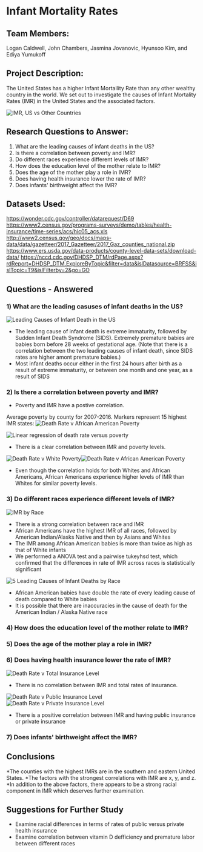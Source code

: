 # Infant Mortality Rates



## Team Members:

Logan Caldwell, John Chambers, Jasmina Jovanovic, Hyunsoo Kim, and Ediya Yumukoff

## Project Description:

The United States has a higher Infant Mortaility Rate than any other wealthy country in the world. We set out to investigate the causes of Infant Mortality Rates (IMR) in the United States and the associated factors. 

![IMR, US vs Other Countries](Images/imr_by_country.png)

## Research Questions to Answer:

1) What are the leading causes of infant deaths in the US?
2) Is there a correlation between poverty and IMR?
3) Do different races experience different levels of IMR?
4) How does the education level of the mother relate to IMR?
5) Does the age of the mother play a role in IMR?
6) Does having health insurance lower the rate of IMR?
7) Does infants' birthweight affect the IMR?

## Datasets Used:


https://wonder.cdc.gov/controller/datarequest/D69
https://www2.census.gov/programs-surveys/demo/tables/health-insurance/time-series/acs/hic05_acs.xls
http://www2.census.gov/geo/docs/maps-data/data/gazetteer/2017_Gazetteer/2017_Gaz_counties_national.zip
https://www.ers.usda.gov/data-products/county-level-data-sets/download-data/
https://nccd.cdc.gov/DHDSP_DTM/rdPage.aspx?rdReport=DHDSP_DTM.ExploreByTopic&filter=data&islDatasource=BRFSS&islTopic=T9&islFilterby=2&go=GO



## Questions - Answered

### 1) What are the leading casuses of infant deaths in the US?

![Leading Causes of Infant Death in the US](Images/Leading%20Causes%20of%20Infant%20Mortality.png)

- The leading cause of infant death is extreme immaturity, followed by Sudden Infant Death Syndrome (SIDS). Extremely premature babies are babies born before 28 weeks of gestational age. (Note that there is a correlation between the two leading causes of infant death, since SIDS rates are higher amont premature babies.)
- Most infant deaths occur either in the first 24 hours after birth as a result of extreme immaturity, or between one month and one year, as a result of SIDS 

### 2) Is there a correlation between poverty and IMR?

* Poverty and IMR have a postive correlation.

Average poverty by county for 2007-2016. Markers represent 15 highest IMR states:
![Death Rate v African American Poverty](Images/heatmap_poverty_IMR.PNG)

![Linear regression of death rate versus poverty](Images/deathrateVpoverty_linregress.png)

* There is a clear correlation between IMR and poverty levels. 

![Death Rate v White Poverty](Images/DeathRate_v_PovertyRateWhites.png)![Death Rate v African American Poverty](Images/DeathRate_v_AfricanAmericanPoverty.png)


* Even though the correlation holds for both Whites and African Americans, African Americans experience higher levels of IMR than Whites for similar poverty levels. 

### 3) Do different races experience different levels of IMR?

![IMR by Race](Images/Death%20Rate%20by%20Race.png)

- There is a strong correlation between race and IMR
- African Americans have the highest IMR of all races, followed by American Indian/Alasks Native and then by Asians and Whites
- The IMR among African American babies is more than twice as high as that of White infants
- We performed a ANOVA test and a pairwise tukeyhsd test, which confirmed that the differences in rate of IMR across races is statistically significant 

![5 Leading Causes of Infant Deaths by Race](Images/Leading%20Causes%20of%20IMR%20by%20Race.png)


- African American babies have double the rate of every leading cause of death compared to White babies
- It is possible that there are inaccuracies in the cause of death for the American Indian / Alaska Native race


### 4) How does the education level of the mother relate to IMR?

### 5) Does the age of the mother play a role in IMR?

### 6) Does having health insurance lower the rate of IMR?

![Death Rate v Total Insurance Level](Images/DeathRate_v_TotalInsurance.png)

* There is no correlation between IMR and total rates of insurance.

![Death Rate v Public Insurance Level](Images/DeathRate_v_PublicInsurance.png)![Death Rate v Private Insurance Level](Images/DeathRate_v_PrivateInsurance.png)

* There is a positive correlation between IMR and having public insurance or private insurance

### 7) Does infants' birthweight affect the IMR?


## Conclusions

*The counties with the highest IMRs are in the southern and eastern United States.
*The factors with the strongest correlations with IMR are x, y, and z.
*In addition to the above factors, there appears to be a strong racial component in IMR which deserves further examination. 

## Suggestions for Further Study

* Examine racial differences in terms of rates of public versus private health insurance
* Examine correlation between vitamin D defficiency and premature labor between different races

